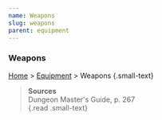 ```yaml
---
name: Weapons
slug: weapons
parent: equipment
---
```

### Weapons
[Home](dm-operations-center) > [Equipment](equipment) > Weapons {.small-text}


> **Sources** <br/>
> Dungeon Master's Guide, p. 267<br/>
{.read .small-text}